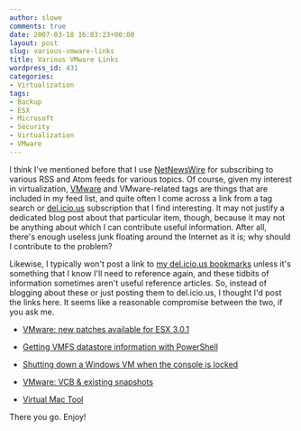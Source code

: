 ```yaml
---
author: slowe
comments: true
date: 2007-03-18 16:03:23+00:00
layout: post
slug: various-vmware-links
title: Various VMware Links
wordpress_id: 431
categories:
- Virtualization
tags:
- Backup
- ESX
- Microsoft
- Security
- Virtualization
- VMware
---
```


I think I've mentioned before that I use [NetNewsWire](http://www.newsgator.com/NGOLProduct.aspx?ProdID=NetNewsWire) for subscribing to various RSS and Atom feeds for various topics. Of course, given my interest in virtualization, [VMware](http://www.vmware.com/) and VMware-related tags are things that are included in my feed list, and quite often I come across a link from a tag search or [del.icio.us](http://del.icio.us/) subscription that I find interesting. It may not justify a dedicated blog post about that particular item, though, because it may not be anything about which I can contribute useful information. After all, there's enough useless junk floating around the Internet as it is; why should I contribute to the problem?

Likewise, I typically won't post a link to [my del.icio.us bookmarks](http://del.icio.us/slowe/) unless it's something that I know I'll need to reference again, and these tidbits of information sometimes aren't useful reference articles. So, instead of blogging about these or just posting them to del.icio.us, I thought I'd post the links here. It seems like a reasonable compromise between the two, if you ask me.

* [VMware: new patches available for ESX 3.0.1](http://virtrix.blogspot.com/2007/03/vmware-new-patches-available-for-esx.html)

* [Getting VMFS datastore information with PowerShell](http://pshell.info/?p=158)

* [Shutting down a Windows VM when the console is locked](http://www.gotitsolutions.org/2007/01/23/shutting-down-a-windows-vm-when-the-console-is-locked.html)

* [VMware: VCB & existing snapshots](http://virtrix.blogspot.com/2007/03/vmware-vcb-existing-snapshots.html)

* [Virtual Mac Tool](http://www.run-virtual.com/?page_id=173)

There you go. Enjoy!
